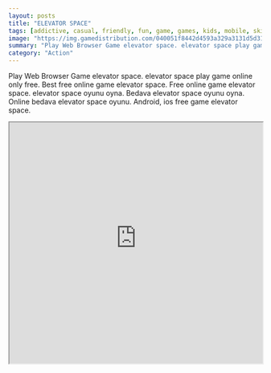 ```yaml
---
layout: posts
title: "ELEVATOR SPACE"
tags: [addictive, casual, friendly, fun, game, games, kids, mobile, skill, touch, timekiller, htm5, screen, free, online, games, oyna, game, free, games, play, play, games]
image: "https://img.gamedistribution.com/040051f8442d4593a329a3131d5d31d4-512x512.jpeg"
summary: "Play Web Browser Game elevator space. elevator space play game online only free. Best free online game elevator space. Free online game elevator space. elevator space oyunu oyna. Bedava elevator space oyunu oyna. Online bedava elevator space oyunu. Android, ios free game elevator space."
category: "Action"
---
```


Play Web Browser Game elevator space. elevator space play game online only free. Best free online game elevator space. Free online game elevator space. elevator space oyunu oyna. Bedava elevator space oyunu oyna. Online bedava elevator space oyunu. Android, ios free game elevator space.

<iframe width="100%" height="480px;" src="https://html5.gamedistribution.com/040051f8442d4593a329a3131d5d31d4/"></iframe>